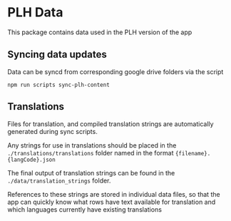 # PLH Data
This package contains data used in the PLH version of the app

## Syncing data updates
Data can be syncd from corresponding google drive folders via the script
```
npm run scripts sync-plh-content
```

## Translations
Files for translation, and compiled translation strings are automatically generated during sync scripts.

Any strings for use in translations should be placed in the `./translations/translations` folder named in the format `{filename}.{langCode}.json`

The final output of translation strings can be found in the `./data/translation_strings` folder.

References to these strings are stored in individual data files, so that the app can quickly know what rows have text available for translation and which languages currently have existing translations